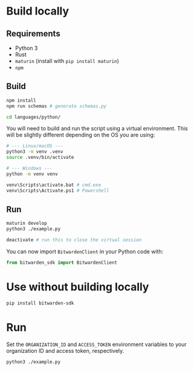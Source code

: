 # Build locally
## Requirements

- Python 3
- Rust
- `maturin` (install with `pip install maturin`)
- `npm`

## Build

```bash
npm install
npm run schemas # generate schemas.py

cd languages/python/
```

You will need to build and run the script using a virtual environment.
This will be slightly different depending on the OS you are using:

```bash
# --- Linux/macOS ---
python3 -m venv .venv
source .venv/bin/activate

# --- Windows ---
python -m venv venv

venv\Scripts\activate.bat # cmd.exe
venv\Scripts\Activate.ps1 # Powershell
```

## Run

```bash
maturin develop
python3 ./example.py

deactivate # run this to close the virtual session
```

You can now import `BitwardenClient` in your Python code with:
```python
from bitwarden_sdk import BitwardenClient
```

# Use without building locally

```bash
pip install bitwarden-sdk
```

# Run

Set the `ORGANIZATION_ID` and `ACCESS_TOKEN` environment variables to your organization ID and access token, respectively.

```bash
python3 ./example.py
```
